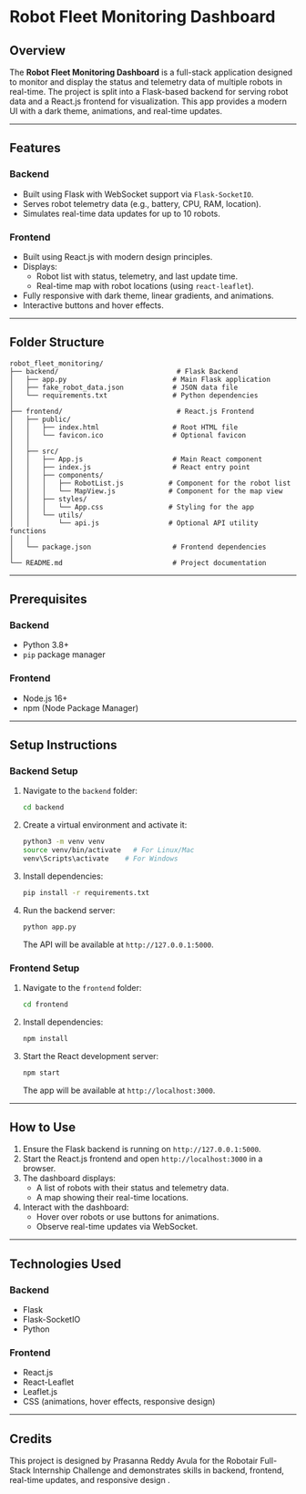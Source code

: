 # Robot Fleet Monitoring Dashboard

## Overview
The **Robot Fleet Monitoring Dashboard** is a full-stack application designed to monitor and display the status and telemetry data of multiple robots in real-time. The project is split into a Flask-based backend for serving robot data and a React.js frontend for visualization. This app provides a modern UI with a dark theme, animations, and real-time updates.

---

## Features

### Backend
- Built using Flask with WebSocket support via `Flask-SocketIO`.
- Serves robot telemetry data (e.g., battery, CPU, RAM, location).
- Simulates real-time data updates for up to 10 robots.

### Frontend
- Built using React.js with modern design principles.
- Displays:
  - Robot list with status, telemetry, and last update time.
  - Real-time map with robot locations (using `react-leaflet`).
- Fully responsive with dark theme, linear gradients, and animations.
- Interactive buttons and hover effects.

---

## Folder Structure
```
robot_fleet_monitoring/
├── backend/                             # Flask Backend
│   ├── app.py                          # Main Flask application
│   ├── fake_robot_data.json            # JSON data file
│   └── requirements.txt                # Python dependencies
│
├── frontend/                            # React.js Frontend
│   ├── public/
│   │   ├── index.html                  # Root HTML file
│   │   └── favicon.ico                 # Optional favicon
│   │
│   ├── src/
│   │   ├── App.js                      # Main React component
│   │   ├── index.js                    # React entry point
│   │   ├── components/
│   │   │   ├── RobotList.js           # Component for the robot list
│   │   │   └── MapView.js             # Component for the map view
│   │   ├── styles/
│   │   │   └── App.css                # Styling for the app
│   │   └── utils/
│   │       └── api.js                 # Optional API utility functions
│   │
│   └── package.json                    # Frontend dependencies
│
└── README.md                           # Project documentation
```

---

## Prerequisites

### Backend
- Python 3.8+
- `pip` package manager

### Frontend
- Node.js 16+
- npm (Node Package Manager)

---

## Setup Instructions

### Backend Setup
1. Navigate to the `backend` folder:
   ```bash
   cd backend
   ```
2. Create a virtual environment and activate it:
   ```bash
   python3 -m venv venv
   source venv/bin/activate   # For Linux/Mac
   venv\Scripts\activate    # For Windows
   ```
3. Install dependencies:
   ```bash
   pip install -r requirements.txt
   ```
4. Run the backend server:
   ```bash
   python app.py
   ```
   The API will be available at `http://127.0.0.1:5000`.

### Frontend Setup
1. Navigate to the `frontend` folder:
   ```bash
   cd frontend
   ```
2. Install dependencies:
   ```bash
   npm install
   ```
3. Start the React development server:
   ```bash
   npm start
   ```
   The app will be available at `http://localhost:3000`.

---

## How to Use
1. Ensure the Flask backend is running on `http://127.0.0.1:5000`.
2. Start the React.js frontend and open `http://localhost:3000` in a browser.
3. The dashboard displays:
   - A list of robots with their status and telemetry data.
   - A map showing their real-time locations.
4. Interact with the dashboard:
   - Hover over robots or use buttons for animations.
   - Observe real-time updates via WebSocket.

---

## Technologies Used

### Backend
- Flask
- Flask-SocketIO
- Python

### Frontend
- React.js
- React-Leaflet
- Leaflet.js
- CSS (animations, hover effects, responsive design)

---


## Credits
This project is designed by Prasanna Reddy Avula  for the Robotair Full-Stack Internship Challenge and demonstrates skills in backend, frontend, real-time updates, and responsive design .

